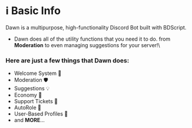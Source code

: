 # ℹ Basic Info

Dawn is a multipurpose, high-functionality Discord Bot built with BDScript.&#x20;

* Dawn does all of the utility functions that you need it to do. from **Moderation** to even managing suggestions for your server!\


### **Here are just a few things that Dawn does:**

* Welcome System 👋
* Moderation 🛡️
* Suggestions 💡
* Economy 🤑
* Support Tickets 🎫
* AutoRole 🚗&#x20;
* User-Based Profiles 👤
* and **MORE**...
